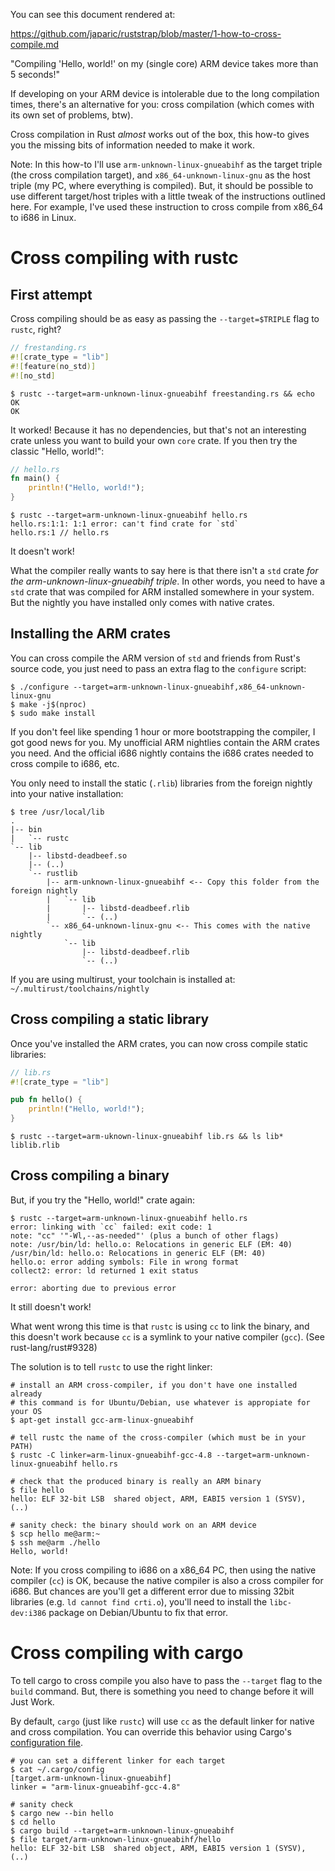 You can see this document rendered at:

https://github.com/japaric/ruststrap/blob/master/1-how-to-cross-compile.md


"Compiling 'Hello, world!' on my (single core) ARM device takes more than 5
seconds!"

If developing on your ARM device is intolerable due to the long compilation
times, there's an alternative for you: cross compilation (which comes with its
own set of problems, btw).

Cross compilation in Rust *almost* works out of the box, this how-to gives you
the missing bits of information needed to make it work.

Note: In this how-to I'll use `arm-unknown-linux-gnueabihf` as the target
triple (the cross compilation target), and `x86_64-unknown-linux-gnu` as the
host triple (my PC, where everything is compiled). But, it should be possible
to use different target/host triples with a little tweak of the instructions
outlined here. For example, I've used these instruction to cross compile from
x86_64 to i686 in Linux.

# Cross compiling with rustc

## First attempt

Cross compiling should be as easy as passing the `--target=$TRIPLE` flag to
`rustc`, right?

``` rust
// frestanding.rs
#![crate_type = "lib"]
#![feature(no_std)]
#![no_std]
```

```
$ rustc --target=arm-unknown-linux-gnueabihf freestanding.rs && echo OK
OK
```

It worked! Because it has no dependencies, but that's not an interesting crate
unless you want to build your own `core` crate. If you then try the classic
"Hello, world!":

``` rust
// hello.rs
fn main() {
    println!("Hello, world!");
}
```

```
$ rustc --target=arm-unknown-linux-gnueabihf hello.rs
hello.rs:1:1: 1:1 error: can't find crate for `std`
hello.rs:1 // hello.rs
```

It doesn't work!

What the compiler really wants to say here is that there isn't a `std` crate
*for the arm-unknown-linux-gnueabihf triple*. In other words, you need to have
a `std` crate that was compiled for ARM installed somewhere in your system. But
the nightly you have installed only comes with native crates.

## Installing the ARM crates

You can cross compile the ARM version of `std` and friends from Rust's source
code, you just need to pass an extra flag to the `configure` script:

```
$ ./configure --target=arm-unknown-linux-gnueabihf,x86_64-unknown-linux-gnu
$ make -j$(nproc)
$ sudo make install
```

If you don't feel like spending 1 hour or more bootstrapping the compiler, I
got good news for you. My unofficial ARM nightlies contain the ARM crates you
need. And the official i686 nightly contains the i686 crates needed to cross
compile to i686, etc.

You only need to install the static (`.rlib`) libraries from the foreign
nightly into your native installation:

```
$ tree /usr/local/lib
.
|-- bin
|   `-- rustc
`-- lib
    |-- libstd-deadbeef.so
    |-- (..)
    `-- rustlib
        |-- arm-unknown-linux-gnueabihf <-- Copy this folder from the foreign nightly
        |   `-- lib
        |       |-- libstd-deadbeef.rlib
        |       `-- (..)
        `-- x86_64-unknown-linux-gnu <-- This comes with the native nightly
            `-- lib
                |-- libstd-deadbeef.rlib
                `-- (..)
```

If you are using multirust, your toolchain is installed at:
`~/.multirust/toolchains/nightly`

## Cross compiling a static library

Once you've installed the ARM crates, you can now cross compile static
libraries:

``` rust
// lib.rs
#![crate_type = "lib"]

pub fn hello() {
    println!("Hello, world!");
}
```

```
$ rustc --target=arm-uknown-linux-gnueabihf lib.rs && ls lib*
liblib.rlib
```

## Cross compiling a binary

But, if you try the "Hello, world!" crate again:

```
$ rustc --target=arm-unknown-linux-gnueabihf hello.rs
error: linking with `cc` failed: exit code: 1
note: "cc" '"-Wl,--as-needed"' (plus a bunch of other flags)
note: /usr/bin/ld: hello.o: Relocations in generic ELF (EM: 40)
/usr/bin/ld: hello.o: Relocations in generic ELF (EM: 40)
hello.o: error adding symbols: File in wrong format
collect2: error: ld returned 1 exit status

error: aborting due to previous error
```

It still doesn't work!

What went wrong this time is that `rustc` is using `cc` to link the binary,
and this doesn't work because `cc` is a symlink to your native compiler
(`gcc`). (See rust-lang/rust#9328)

The solution is to tell `rustc` to use the right linker:

```
# install an ARM cross-compiler, if you don't have one installed already
# this command is for Ubuntu/Debian, use whatever is appropiate for your OS
$ apt-get install gcc-arm-linux-gnueabihf

# tell rustc the name of the cross-compiler (which must be in your PATH)
$ rustc -C linker=arm-linux-gnueabihf-gcc-4.8 --target=arm-unknown-linux-gnueabihf hello.rs

# check that the produced binary is really an ARM binary
$ file hello
hello: ELF 32-bit LSB  shared object, ARM, EABI5 version 1 (SYSV), (..)

# sanity check: the binary should work on an ARM device
$ scp hello me@arm:~
$ ssh me@arm ./hello
Hello, world!
```

Note: If you cross compiling to i686 on a x86_64 PC, then using the native
compiler (`cc`) is OK, because the native compiler is also a cross compiler for
i686. But chances are you'll get a different error due to missing 32bit
libraries (e.g. `ld cannot find crti.o`), you'll need to install the
`libc-dev:i386` package on Debian/Ubuntu to fix that error.

# Cross compiling with cargo

To tell cargo to cross compile you also have to pass the `--target` flag to the
`build` command. But, there is something you need to change before it will
Just Work.

By default, `cargo` (just like `rustc`) will use `cc` as the default linker for
native and cross compilation. You can override this behavior using Cargo's
[configuration file](http://doc.crates.io/config.html).

```
# you can set a different linker for each target
$ cat ~/.cargo/config
[target.arm-unknown-linux-gnueabihf]
linker = "arm-linux-gnueabihf-gcc-4.8"

# sanity check
$ cargo new --bin hello
$ cd hello
$ cargo build --target=arm-unknown-linux-gnueabihf
$ file target/arm-unknown-linux-gnueabihf/hello
hello: ELF 32-bit LSB  shared object, ARM, EABI5 version 1 (SYSV), (..)
```
